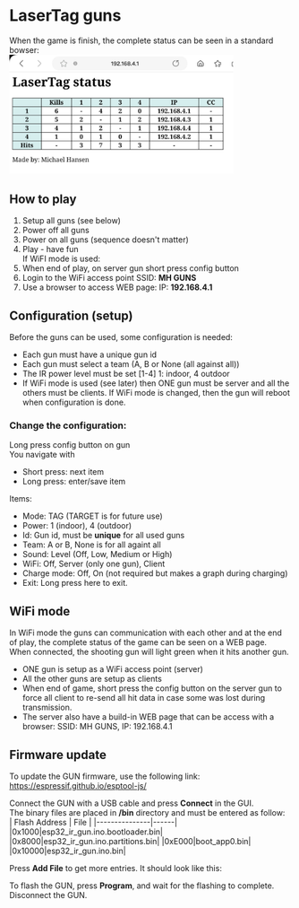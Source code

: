 # LaserTag guns

When the game is finish, the complete status can be seen in a standard bowser:  
<img src="git-images/status-page.jpg" width="400">


## How to play
1. Setup all guns (see below)  
1. Power off all guns  
1. Power on all guns (sequence doesn't matter)  
1. Play - have fun  
   If WiFI mode is used:
1. When end of play, on server gun short press config button  
1. Login to the  WiFi access point SSID: **MH GUNS**
1. Use a browser to access WEB page: IP: **192.168.4.1**

## Configuration (setup)
Before the guns can be used, some configuration is needed:
- Each gun must have a unique gun id
- Each gun must select a team (A, B or None (all against all))
- The IR power level must be set [1-4] 1: indoor, 4 outdoor
- If WiFi mode is used (see later) then ONE gun must be server and all the others must be clients. If WiFi mode is changed, then the gun will reboot when configuration is done.

### Change the configuration:  
Long press config button on gun  
You navigate with 
- Short press: next item
- Long press: enter/save item

<!-- -->

Items:
- Mode: TAG (TARGET is for future use)
- Power: 1 (indoor), 4 (outdoor)
- Id: Gun id, must be **unique** for all used guns
- Team: A or B, None is for all againt all
- Sound: Level (Off, Low, Medium or High)
- WiFi: Off, Server (only one gun), Client
- Charge mode: Off, On (not required but makes a graph during charging)
- Exit: Long press here to exit.

## WiFi mode
In WiFi mode the guns can communication with each other and at the end of play, the complete status of the game can be seen on a WEB page.  
When connected, the shooting gun will light green when it hits another gun.
- ONE gun is setup as a WiFi access point (server)
- All the other guns are setup as clients
- When end of game, short press the config button on the server gun to force all client to re-send all hit data in case some was lost during transmission.
- The server also have a build-in WEB page that can be access with a browser: SSID: MH GUNS, IP: 192.168.4.1

<!-- -->

## Firmware update

To update the GUN firmware, use the following link:
https://espressif.github.io/esptool-js/

Connect the GUN with a USB cable and press **Connect** in the GUI.  
The binary files are placed in **/bin** directory and must be entered as follow:  
| Flash Address | File |
|---------------|------|
|0x1000|esp32_ir_gun.ino.bootloader.bin|
|0x8000|esp32_ir_gun.ino.partitions.bin|
|0xE000|boot_app0.bin|
|0x10000|esp32_ir_gun.ino.bin|

Press **Add File** to get more entries. It should look like this:  

To flash the GUN, press **Program**, and wait for the flashing to complete.  
Disconnect the GUN.

